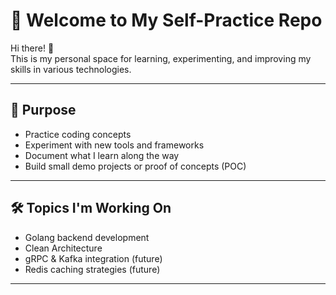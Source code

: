 # 🚀 Welcome to My Self-Practice Repo

Hi there! 👋  
This is my personal space for learning, experimenting, and improving my skills in various technologies.

---

## 📌 Purpose

- Practice coding concepts
- Experiment with new tools and frameworks
- Document what I learn along the way
- Build small demo projects or proof of concepts (POC)

---

## 🛠️ Topics I'm Working On

- Golang backend development
- Clean Architecture
- gRPC & Kafka integration (future)
- Redis caching strategies (future)

---

